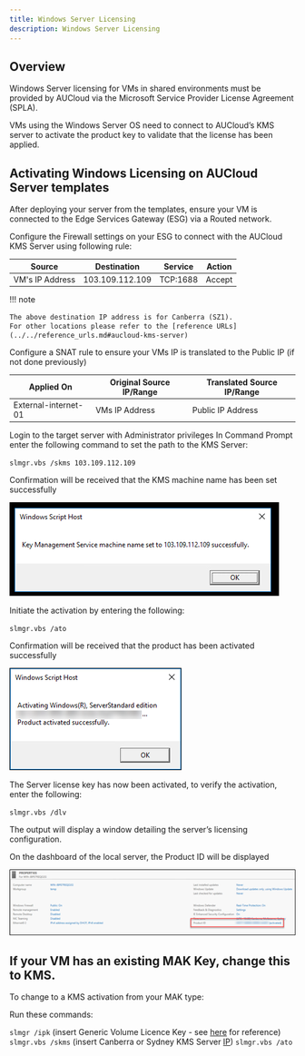 ```yaml
---
title: Windows Server Licensing
description: Windows Server Licensing
---
```


## Overview

Windows Server licensing for VMs in shared environments must be provided by AUCloud via the Microsoft Service Provider License Agreement (SPLA).

VMs using the Windows Server OS need to connect to AUCloud’s KMS server to activate the product key to validate that the license has been applied.

## Activating Windows Licensing on AUCloud Server templates

After deploying your server from the templates, ensure your VM is connected to the Edge Services Gateway (ESG) via a Routed network.

Configure the Firewall settings on your ESG to connect with the AUCloud KMS Server using following rule:

| Source | Destination | Service | Action |
| -----  | -----       | ----    | ----   |
|VM's IP Address | 103.109.112.109 | TCP:1688 | Accept |

!!! note

    The above destination IP address is for Canberra (SZ1). 
    For other locations please refer to the [reference URLs](../../reference_urls.md#aucloud-kms-server)

Configure a SNAT rule to ensure your VMs IP is translated to the Public IP (if not done previously)

| Applied On | Original Source IP/Range | Translated Source IP/Range |
| ---------  | -----------------------  | ------------------------  |
| External-internet-01 | VMs IP Address | Public IP Address |

Login to the target server with Administrator privileges In Command Prompt enter the following command to set the path to the KMS Server:

`slmgr.vbs /skms 103.109.112.109`

Confirmation will be received that the KMS machine name has been set successfully

![Windows Script Host](./assets/windows_script_host.png)

Initiate the activation by entering the following:

`slmgr.vbs /ato`

Confirmation will be received that the product has been activated successfully

![confirmation](./assets/confirmation.png)

The Server license key has now been activated, to verify the activation, enter the following:

`slmgr.vbs /dlv`

The output will display a window detailing the server’s licensing configuration.

On the dashboard of the local server, the Product ID will be displayed

![properties](./assets/properties.png)

## If your VM has an existing MAK Key, change this to KMS.

To change to a KMS activation from your MAK type:

Run these commands:

`slmgr /ipk` (insert Generic Volume Licence Key - see [here](https://docs.microsoft.com/en-us/windows-server/get-started/kms-client-activation-keys) for reference)
`slmgr.vbs /skms` (insert Canberra or Sydney KMS Server [IP](../../reference_urls.md#aucloud-kms-server))
`slmgr.vbs /ato`
